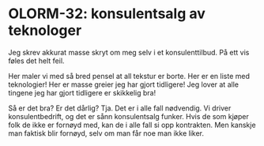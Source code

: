 # OLORM-32: konsulentsalg av teknologer

<!-- 1. Hva gjør du akkurat nå? -->

Jeg skrev akkurat masse skryt om meg selv i et konsulenttilbud.
På ett vis føles det helt feil.

<!-- 2. Finner du kvalitet i det? -->

Her maler vi med så bred pensel at all tekstur er borte.
Her er en liste med teknologier!
Her er masse greier jeg har gjort tidligere!
Jeg lover at alle tingene jeg har gjort tidligere er skikkelig bra!

<!-- 3. Hvorfor / hvorfor ikke? -->

Så er det bra?
Er det dårlig?
Tja.
Det er i alle fall nødvendig.
Vi driver konsulentbedrift, og det er sånn konsulentsalg funker.
Hvis de som kjøper folk de ikke er fornøyd med, kan de i alle fall si opp kontrakten.
Men kanskje man faktisk blir fornøyd, selv om man får noe man ikke liker.
